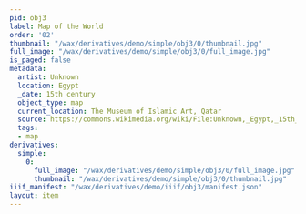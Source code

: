 ```yaml
---
pid: obj3
label: Map of the World
order: '02'
thumbnail: "/wax/derivatives/demo/simple/obj3/0/thumbnail.jpg"
full_image: "/wax/derivatives/demo/simple/obj3/0/full_image.jpg"
is_paged: false
metadata:
  artist: Unknown
  location: Egypt
  _date: 15th century
  object_type: map
  current_location: The Museum of Islamic Art, Qatar
  source: https://commons.wikimedia.org/wiki/File:Unknown,_Egypt,_15th_Century_-_Map_of_World_-_Google_Art_Project.jpg
  tags:
  - map
derivatives:
  simple:
    0:
      full_image: "/wax/derivatives/demo/simple/obj3/0/full_image.jpg"
      thumbnail: "/wax/derivatives/demo/simple/obj3/0/thumbnail.jpg"
iiif_manifest: "/wax/derivatives/demo/iiif/obj3/manifest.json"
layout: item
---
```

